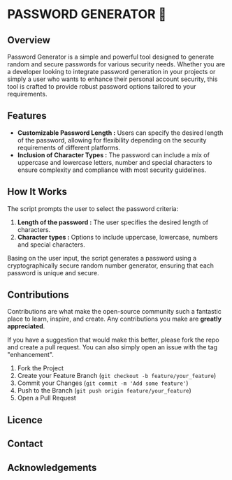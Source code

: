 # PASSWORD GENERATOR 🔑

## Overview

Password Generator is a simple and powerful tool designed to generate random and secure passwords for various security needs. Whether you are a developer looking to integrate password generation in your projects or simply a user who wants to enhance their personal account security, this tool is crafted to provide robust password options tailored to your requirements.

## Features

* **Customizable Password Length :** Users can specify the desired length of the password, allowing for flexibility depending on the security requirements of different platforms.
* **Inclusion of Character Types :** The password can include a mix of uppercase and lowercase letters, number and special characters to ensure complexity and compliance with most security guidelines.

## How It Works

The script prompts the user to select the password criteria:

1. **Length of the password :** The user specifies the desired length of characters.
2. **Character types :** Options to include uppercase, lowercase, numbers and special characters.

Basing on the user input, the script generates a password using a cryptographically secure random number generator, ensuring that each password is unique and secure.

## Contributions
Contributions are what make the open-source community such a fantastic place to learn, inspire, and create. Any contributions you make are **greatly appreciated**.

If you have a suggestion that would make this better, please fork the repo and create a pull request. You can also simply open an issue with the tag "enhancement".

1. Fork the Project
2. Create your Feature Branch (`git checkout -b feature/your_feature`)
3. Commit your Changes (`git commit -m 'Add some feature'`)
4. Push to the Branch (`git push origin feature/your_feature`)
5. Open a Pull Request

## Licence

## Contact

## Acknowledgements